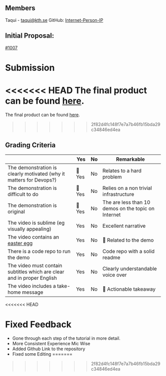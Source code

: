 ## Members

Taqui - taqui@kth.se
GitHub: [Internet-Person-IP](https://github.com/Internet-Person-IP)


## Initial Proposal: 
[#1007](https://github.com/KTH/devops-course/pull/1007)

# Submission

<<<<<<< HEAD
The final product can be found [here](https://www.youtube.com/watch?v=kcBz4cNKqGo).
=======
The final product can be found [here](https://www.youtube.com/watch?v=jrQqf5s2XRk).
>>>>>>> 2f82d4fc148f7e7a7b46fb15bda29c34846ed4ea

## Grading Criteria


|                                             | Yes | No | Remarkable |
|-------------------------------------------- | ----|----|-------------|
|The demonstration is clearly motivated (why it matters for Devops?) |  💍 Yes | No | Relates to a hard problem |
|The demonstration is difficult to do | 💍 Yes | No | Relies on a non trivial infrastructure |
|The demonstration is original |  💍 Yes | No | The are less than 10 demos on the topic on Internet |
|The video is sublime (eg visually appealing) | Yes | No | Excellent narrative |
|The video contains an [easter egg](https://github.com/OrkoHunter/python-easter-eggs) | Yes | No | 💍 Related to the demo |
|There is a code repo to run the demo  | Yes | No | Code repo with a solid readme |
|The video must contain subtitles which are clear and in proper English | Yes | No | Clearly understandable voice over |
|The video includes a take-home message | Yes | No | 💍 Actionable takeaway |
<<<<<<< HEAD


# Fixed Feedback

* Gone through each step of the tutorial in more detail.
* More Consistent Experience Mic Wise
* Added Github Link to the repository
* Fixed some Editing
=======
>>>>>>> 2f82d4fc148f7e7a7b46fb15bda29c34846ed4ea
